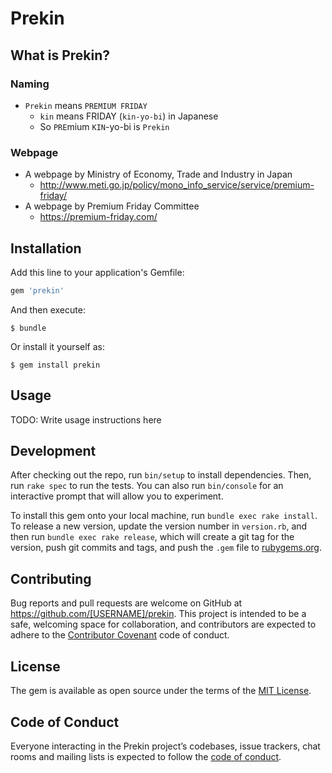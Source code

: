 # Prekin

## What is Prekin?

### Naming

- `Prekin` means `PREMIUM FRIDAY`
  - `kin` means FRIDAY (`kin-yo-bi`) in Japanese
  - So `PRE`mium `KIN`-yo-bi is `Prekin`

### Webpage

- A webpage by Ministry of Economy, Trade and Industry in Japan
  - http://www.meti.go.jp/policy/mono_info_service/service/premium-friday/
- A webpage by Premium Friday Committee
  - https://premium-friday.com/

## Installation

Add this line to your application's Gemfile:

```ruby
gem 'prekin'
```

And then execute:

    $ bundle

Or install it yourself as:

    $ gem install prekin

## Usage

TODO: Write usage instructions here

## Development

After checking out the repo, run `bin/setup` to install dependencies. Then, run `rake spec` to run the tests. You can also run `bin/console` for an interactive prompt that will allow you to experiment.

To install this gem onto your local machine, run `bundle exec rake install`. To release a new version, update the version number in `version.rb`, and then run `bundle exec rake release`, which will create a git tag for the version, push git commits and tags, and push the `.gem` file to [rubygems.org](https://rubygems.org).

## Contributing

Bug reports and pull requests are welcome on GitHub at https://github.com/[USERNAME]/prekin. This project is intended to be a safe, welcoming space for collaboration, and contributors are expected to adhere to the [Contributor Covenant](http://contributor-covenant.org) code of conduct.

## License

The gem is available as open source under the terms of the [MIT License](https://opensource.org/licenses/MIT).

## Code of Conduct

Everyone interacting in the Prekin project’s codebases, issue trackers, chat rooms and mailing lists is expected to follow the [code of conduct](https://github.com/[USERNAME]/prekin/blob/master/CODE_OF_CONDUCT.md).
